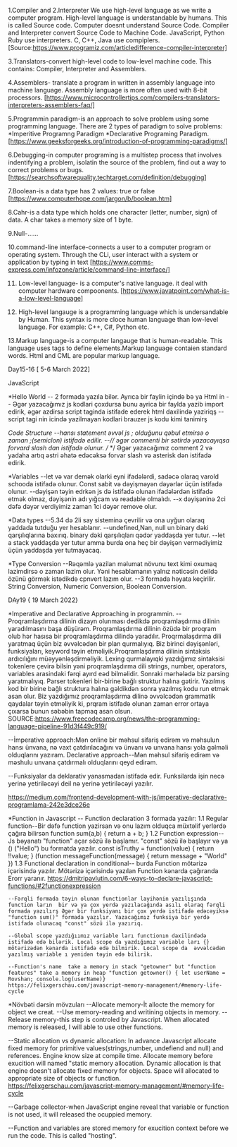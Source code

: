 1.Compiler and
2.Interpreter
We use high-level language as we write a computer program. High-level language  is understandable by humans. This is called Source code.  Computer doesnt understand Source Code.  Compiler and Interpreter convert Source Code to Machine Code. JavaScript, Python Ruby use interpreters.  C, C++, Java use compiplers.
[Source:https://www.programiz.com/articledifference-compiler-interpreter]

3.Translators-convert high-level code to low-level machine code.
This contains: Compiler, Interpreter and Assemblers.

4.Assemblers- translate a program in written in assembly language into machine language. Assembly language is more often used with 8-bit processors. [https://www.microcontrollertips.com/compilers-translators-interpreters-assemblers-faq/]

5.Programmin paradigm-is an approach to solve problem using some programming language. There are 2 types of paradigm to solve problems: *Imperitive Programng Paradigm *Declarative Programing Paradigm.  [https://www.geeksforgeeks.org/introduction-of-programming-paradigms/]

6.Debugging-in computer programing is a multistep process that involves indentifying a problem, isolatin the source of the problem, find out a way to correct  problems or bugs. [https://searchsoftwarequality.techtarget.com/definition/debugging]

7.Boolean-is a data type has 2 values: true or false [https://www.computerhope.com/jargon/b/boolean.htm]

8.Cahr-is a data type which holds one character (letter, number, sign) of data.  A char takes a memory size of 1 byte.

9.Null-......

10.command-line interface-connects a user to a computer program or operating system.  Through the CLi, user interact with a system or application by typing in text [https://www.comms-express.com/infozone/article/command-line-interface/]

11. Low-level language- is a computer's native language. it deal with computer hardware compoonents. [https://www.javatpoint.com/what-is-a-low-level-language]

12.  High-level langauge is a programming language which is undersandable by Human.  This syntax is more cloce human language than low-level language. For example: C++, C#, Python etc.

13.Markup language-is a computer langauge that is human-readable. This language uses tags to define elements.Markup language contaien  standard words. Html and CML are popular markup language.


Day15-16 [ 5-6 March 2022]

JavaScript

*Hello World
 -- 2 formada yazıla bilər. Ayrıca bir faylin içində bə ya Html in
 -- Əgər yazacağımız js kodlari çoxdursa bunu ayrica bir faylda yazib import edirik, əgər azdirsa script taginda istifade ederek html daxilində yaziriqş
 --script tagi nin icində yazilmayan kodlari brauzer js kodu kimi tanimirş

 *Code Structure
  --hansı statement əvvəl js ; olduğunu qəbul etmirsə o zaman ;(semiclon) istifadə edilir.
  --// əgər commenti  bir sətirdə yazacayıqsa forvard slash dan istifadə olunur. /* */ Əgər yazacağımız comment 2 və yadaha artıq əstri əhatə edəcəksə forvar slash və asterisk dən istifadə edirik.

  *Variables
   --let və var  demək olarki eyni ifadələrdi, sadəcə olaraq varold schooda istifadə olunur.  Const sabit və dəyişməyən dəyərlər üçün istifadə olunur.
   --dəyişən təyin edrkən js də istifadə olunan ifadələrdən istifadə etmək olmaz, dəyişənin adı yığcam və readable  olmalıdı.
   --x dəyişəninə 2ci dəfə dəyər verdiyimiz zaman 1ci dəyər remove olur.

  *Data types
   --5.34 də 2li say sisteminə çevrilir və ona uyğun olaraq yaddada tutduğu yer hesablanır.
   --undefined,Nan, null un binary dəki qarşılıqlarına baxırıq. binary dəki qarşılıqları qədər yaddaşda yer tutur.
   --let a  stack yaddaşda yer tutur amma burda ona heç bir dəyişən vermədiyimiz üçün yaddaşda yer tutmayacaq.

  *Type Conversion
   --Rəqəmlə yazilan məlumat növunu text kimi oxumaq lazimdirsə o zaman lazim olur.  Yəni hesablamanın yalnız nəticəsin deildə özünü görmək istədikdə cpnvert lazım olur.
   --3 formada həyata keçirilir. String Conversion, Numeric Conversion, Boolean Conversion.

DAy19 { 19 March 2022}

*Imperative and Declarative Approaching in programmin.
 --Proqramlaşdırma dilinin dizayn olunması dedikdə proqramlaşdırma dilinin yaradılmasını başa düşürəm. Proqramlaşdırma dilinin özüdə bir proqram olub hər hasısa bir proqramlaşdırma dilində yaradılır. Proqrmalaşdırma dili yaratmaq üçün biz əvvəlcədən bir plan qurmalıyıq. Biz birinci dəyişənləri, funksiyaları, keyword  təyin etməliyik.Proqramlaşdırma dilinin sintaksis ardıcılığını müəyyənləşdirməliyik. Lexing qurmalayıqki yazdığımız  sintaksisi  tokenlere çevirə bilsin yəni proqramlaşdırma dili strings, number, operators, variables arasindaki fərqi ayırd eəd bilməlidir. Sonraki mərhələdə biz parsing yaratmalıyıq. Parser tokenleri  bir-birine bağlı struktur halına gətirir.  Yazılmış kod bir birine bağlı struktura halına gəldikdən sonra yazılmış kodu run etmək asan olur.
 Biz yazdığımız proqramlaşdırma dilinə əvvəlcədən grammatik qaydalar təyin etməliyik ki, prqram istifadə olunan zaman error ortaya çıxarsa bunun səbəbin tapmaq asan olsun.
 SOURCE:https://www.freecodecamp.org/news/the-programming-language-pipeline-91d3f449c919/

 --İmperative approach:Mən online bir məhsul sifariş         edirəm və məhsulun hansı ünvana, nə vaxt çatdırılacağını və ünvanı və unvana hansı yola gəlməli olduqlarını yazıram.
   Declarative approach--Mən məhsul sifariş edirəm və məshulu unvana çatdırmalı olduqlarını qeyd edirəm.

 --Funksiyalar da deklarativ yanasmadan istifadə edir. Funksilarda işin necə yerinə yetiriləcəyi deil nə yerinə yetiriləcəyi yazılır.

  https://medium.com/frontend-development-with-js/imperative-declarative-programlama-242e3dce26e


  *Function in Javascript
   -- Function declaration 3 formada yazılır:
      1.1 Regular function--Bir dəfə function yazirsan və onu lazım olduqca müxtəlif yerlərdə çağıra bilirsən
        function sum(a,b) {
          return a + b;
        }
      1.2 Function expression--Js bəyanatı "function" açar sözü ilə başlamır. "const" sözü ilə başlayır və ya () ("Hello") bu formatda yazılır.
       const isTruthy = function(value) {
         return !!value;
       }
       (function messageFunction(message) {
         return message + "World"
       })
      1.3 Functional declaration in conditional-- burda Function mötərizə içərisində yazılır.  Mötərizə içərisində yazılan Function kənarda çağıranda Erorr yaranır.
      https://dmitripavlutin.com/6-ways-to-declare-javascript-functions/#2functionexpression

    --Fərqli formada təyin olunan functionlar layihənin yazılışında function ların  bir və ya çox yerdə yazılacağında asılı olaraq fərqli formada yazılırş Əgər bir funksiyanı bir çox yerdə istifadə edəcəyiksə "function sum()" formada yazılır. Yazacağımız funksiya bir yerdə istifadə olunacaq "const" sözü ilə yazırıq.

    --Global scope yazdığıımız variable ları functionın daxilindədə istifadə edə bilərik. Local scope da yazdığımız variable ları {} mötərizədən kənarda istifadə edə bilmirik. Local scope da  əvvəlcədən yazılmış variable ı yenidən təyin edə bilirik.

    --Function's name  take a memory in stack "getowner" but "function features" take a memory in heap "function getowner() { let userName = Rovshan; console.log(userName)}
    https://felixgerschau.com/javascript-memory-management/#memory-life-cycle


  *Növbəti dərsin mövzuları
   --Allocate memory-İt allocte the memory for object we creat.
   --Use memory-reading and writining objects in memory.
   --Release memory-this step is controled by Javascript. When allocated memory is released, I will able to use other functions.

   --Static allocation vs dynamic allocation: In advance  Javascript allocate fixed memory for primitive values(strings,number, undefiend and null) and references. Engine know size at compile time. Allocate memory before exucition will named "static memory allocation. Dynamic allocation is that engine doesn't allocate fixed memory for objects.  Space will allocated to appropriate size of objects or function.
   https://felixgerschau.com/javascript-memory-management/#memory-life-cycle

   --Garbage collector-when JavaScript engine reveal that variable or function is not used, it will released the ocuppied memory.

   --Function and variables are stored memory for exucition context before we run the code. This is called "hosting".









